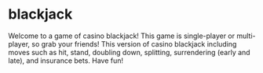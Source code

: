 # blackjack

Welcome to a game of casino blackjack! This game is single-player or multi-player, so grab your friends! This version of casino blackjack including moves such as hit, stand, doubling down, splitting, surrendering (early and late), and insurance bets. Have fun!
